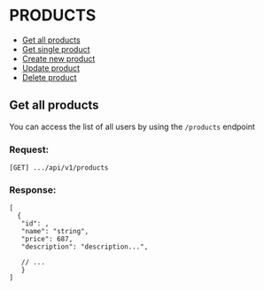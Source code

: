 # PRODUCTS

- [Get all products](#getAllProducts)
- [Get single product](#getSingleProduct)
- [Create new product](#createProduct)
- [Update product](#updateProduct)
- [Delete product](#deleteProduct)

<a id="getAllProducts"></a>

## Get all products​

You can access the list of all users by using the `/products` endpoint

### Request:

    [GET] .../api/v1/products

### Response:

    [
      {
       "id": ,
       "name": "string",
       "price": 687,
       "description": "description...",

       // ...
       }
    ]
